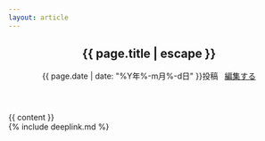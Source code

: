 ```yaml
---
layout: article
---
```

<article class="post" itemscope itemtype="http://schema.org/BlogPosting">
<header class="post-header">
<h1 itemprop="name headline">{{ page.title | escape }}</h1>
<p class="meta">
{{ page.date | date: "%Y年%-m月%-d日" }}投稿
&nbsp;
<i class="fa fa-pencil fa-fw"></i>
<a href="https://github.com/kikuzukikai/mvxtheme/blob/master/{{ page.path }}" alt="Edit">
編集する
</a>
</p>
</header>
<div class="post-content" itemprop="articleBody">
{{ content }}
</div>
<div class="fb-comments" data-href="{{ site.url }}{{ page.url }}" data-width="100%" data-numposts="10"></div>
</article>
{% include deeplink.md %}
